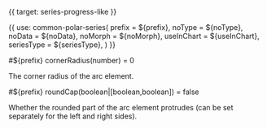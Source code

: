 {{ target: series-progress-like }}

<!-- IProgressLikeSeriesSpec -->

{{ use: common-polar-series(
  prefix = ${prefix},
  noType = ${noType},
  noData = ${noData},
  noMorph = ${noMorph},
  useInChart = ${useInChart},
  seriesType = ${seriesType},
) }}

#${prefix} cornerRadius(number) = 0

The corner radius of the arc element.

#${prefix} roundCap(boolean|[boolean,boolean]) = false

<!-- TODO: Add illustrations -->

Whether the rounded part of the arc element protrudes (can be set separately for the left and right sides).